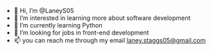 - 👋 Hi, I’m @LaneyS05
- 👀 I’m interested in learning more about software development 
- 🌱 I’m currently learning Python 
- 💞️ I’m looking for jobs in front-end development
- 📫 you can reach me through my email laney.staggs05@gmail.com

<!---
LaneyS05/LaneyS05 is a ✨ special ✨ repository because its `README.md` (this file) appears on your GitHub profile.
You can click the Preview link to take a look at your changes.
--->
